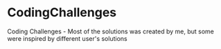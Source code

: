 # CodingChallenges
Coding Challenges - Most of the solutions was created by me, but some were inspired by different user's solutions
